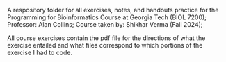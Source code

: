 A respository folder for all exercises, notes, and handouts practice for the Programming for Bioinformatics Course at Georgia Tech (BIOL 7200);
Professor: Alan Collins;
Course taken by: Shikhar Verma (Fall 2024);

All course exercises contain the pdf file for the directions of what the exercise entailed and what files correspond to which portions of the exercise I had to code.
